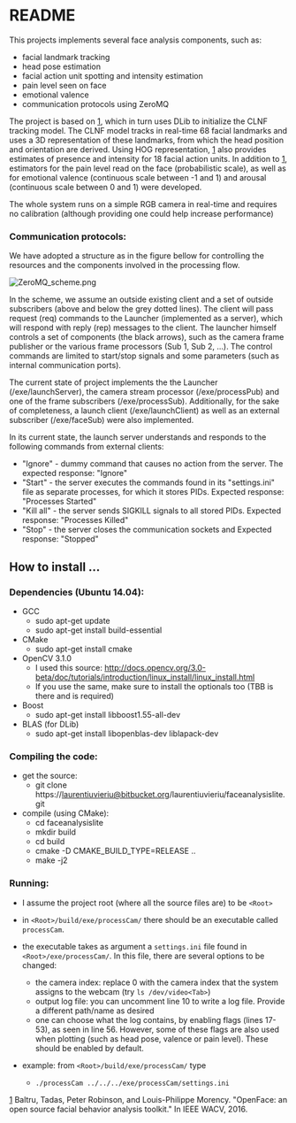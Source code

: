 # README #

This projects implements several face analysis components, such as:

- facial landmark tracking
- head pose estimation
- facial action unit spotting and intensity estimation
- pain level seen on face
- emotional valence
- communication protocols using ZeroMQ

The project is based on [1], which in turn uses DLib to initialize the CLNF tracking model. The CLNF model tracks in real-time 68 facial landmarks and uses a 3D representation of these landmarks, from which the head position and orientation are derived. Using HOG representation, [1] also provides estimates of presence and intensity for 18 facial action units. In addition to [1], estimators for the pain level read on the face (probabilistic scale), as well as for emotional valence (continuous scale between -1 and 1) and arousal (continuous scale between 0 and 1) were developed.

The whole system runs on a simple RGB camera in real-time and requires no calibration (although providing one could help increase performance)

### Communication protocols: ###

We have adopted a structure as in the figure bellow for controlling the resources and the components involved in the processing flow.

[1]: https://bitbucket.org/repo/pEL7GK/images/1673340860-ZeroMQ_scheme.png "Optional title attribute"
![ZeroMQ_scheme.png][1]

In the scheme, we assume an outside existing client and a set of outside subscribers (above and below the grey dotted lines). The client will pass request (req) commands to the Launcher (implemented as a server), which will respond with reply (rep) messages to the client. The launcher himself controls a set of components (the black arrows), such as the camera frame publisher or the various frame processors (Sub 1, Sub 2, ...). The control commands are limited to start/stop signals and some parameters (such as internal communication ports).

The current state of project implements the the Launcher (/exe/launchServer), the camera stream processor (/exe/processPub) and one of the frame subscribers (/exe/processSub). Additionally, for the sake of completeness, a launch client (/exe/launchClient) as well as an external subscriber (/exe/faceSub) were also implemented. 

In its current state, the launch server understands and responds to the following commands from external clients:
* "Ignore" - dummy command that causes no action from the server. The expected response: "Ignore"
* "Start" - the server executes the commands found in its "settings.ini" file as separate processes, for which it stores PIDs. Expected response: "Processes Started"
* "Kill all" - the server sends SIGKILL signals to all stored PIDs. Expected response: "Processes Killed" 
* "Stop" - the server closes the communication sockets and  Expected response: "Stopped"

## How to install ... ##

### Dependencies (Ubuntu 14.04): ###

* GCC
	* sudo apt-get update
	* sudo apt-get install build-essential
* CMake
	* sudo apt-get install cmake
*  OpenCV 3.1.0
	* I used this source: http://docs.opencv.org/3.0-beta/doc/tutorials/introduction/linux_install/linux_install.html
	* If you use the same, make sure to install the optionals too (TBB is there and is required)
* Boost
	* sudo apt-get install libboost1.55-all-dev
* BLAS (for DLib)
	* sudo apt-get install libopenblas-dev liblapack-dev

### Compiling the code: ###

* get the source:
	* git clone https://laurentiuvieriu@bitbucket.org/laurentiuvieriu/faceanalysislite.git
* compile (using CMake):
	* cd faceanalysislite
	* mkdir build
	* cd build
	* cmake -D CMAKE_BUILD_TYPE=RELEASE ..
	* make -j2

### Running: ###

* I assume the project root (where all the source files are) to be ``<Root>``
* in ``<Root>/build/exe/processCam/`` there should be an executable called ``processCam``.
* the executable takes as argument a ``settings.ini`` file found in ``<Root>/exe/processCam/``. In this file, there are several options to be changed:
	* the camera index: replace 0 with the camera index that the system assigns to the webcam (try ``ls /dev/video<Tab>``)
	* output log file: you can uncomment line 10 to write a log file. Provide a different path/name as desired
	* one can choose what the log contains, by enabling flags (lines 17-53), as seen in line 56. However, some of these flags are also used when plotting (such as head pose, valence or pain level). These should be enabled by default.

* example: from ``<Root>/build/exe/processCam/`` type
	* ``./processCam ../../../exe/processCam/settings.ini``


[1] Baltru, Tadas, Peter Robinson, and Louis-Philippe Morency. "OpenFace: an open source facial behavior analysis toolkit." In IEEE  WACV, 2016.